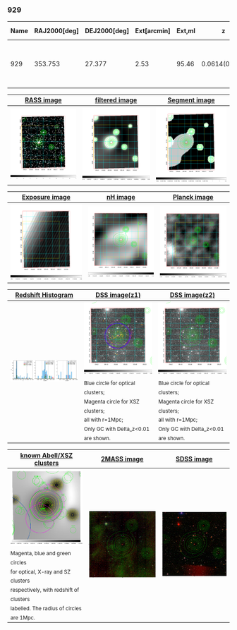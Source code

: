<div STYLE="page-break-after: always;"></div>

### 929

|Name|RAJ2000[deg]|DEJ2000[deg] |Ext[arcmin]| Ext,ml | z | z_src| C|GC(XSZ,Delta_z<0.01)| GC(OPT,Delta_z<0.01)|GC| R_sig[arcmin] | R500[arcmin] | R500[Mpc]| CRsig[c/s] | CR500[c/s] |L500[1E44 erg/s]|F500[1E-12 erg/s/cm^2]| M500[1E14 Msun]|Tx[keV]|Cnt_sig|Beta|Rc[arcmin]|Comment|Alias|
|---|---|---|---|---|---|------|---|--------|---------|----------|---|---|---|---|---|---|---|---|---|---|---|---|---|---|
|929| 353.753| 27.377| 2.53| 95.46| 0.0614(0.005)| z1, z_xsz| B| F20, L03, MCXC, SPI, XB| A, N, W| A, C, F20, L03, MCXC, N, SPI, W, XB| 10.750| 11.104| 0.789| 0.266(0.033)| 0.268(0.033)| 0.430(0.027)| 4.748(0.298)| 1.48(0.05)| 2.78(0.06)| 137.7| 0.813(-0.117+0.117)| 4.215(-0.878+0.788)| -| k301|

|[RASS image](../image/929/929_img.pdf)|[filtered image](../image/929/929_fil.pdf)|[Segment image](../image/929/929_seg.pdf)|
|-------------------|--------------------|-------------------|
| <img src="../image/929/929_img.png" width="300">  | <img src="../image/929/929_fil.png" width="300">   | <img src="../image/929/929_seg.png" width="300">  |

|[Exposure image](../image/929/929_mex.pdf)| [nH image](../image/929/929_nh.pdf)| [Planck image](../image/929/929_p.pdf)|
|-------------------|--------------------|-------------------|
|<img src="../image/929/929_mex.png" width="300">   | <img src="../image/929/929_nh.png" width="300">    | <img src="../image/929/929_p.png" width="300"> |

|[Redshift Histogram](../image/929/929_zg.pdf) | [DSS image(z1)](../image/929/929_dss_z1.pdf)      |  [DSS image(z2)](../image/929/929_dss_z2.pdf)    |
|-------------------|--------------------|-------------------|
|<img src="../image/929/929_zg.png" width="300"> |<img src="../image/929/929_dss_z1.png" width="300"> <sub><br>Blue circle for optical clusters; <br>Magenta circle for XSZ clusters; <br>all with r=1Mpc; <br>Only GC with Delta_z<0.01 are shown. </sub>| <img src="../image/929/929_dss_z2.png" width="300"><sub><br>Blue circle for optical clusters; <br>Magenta circle for XSZ clusters; <br>all with r=1Mpc; <br>Only GC with Delta_z<0.01 are shown. </sub> |

|[known Abell/XSZ clusters](../image/929/929_gc.pdf) | [2MASS image](../image/929/929_2mass.pdf)      |[SDSS image](../image/929/929_sdss.pdf)   |
|-------------------|-------------------|-------------------|
|<img src=../image/929/929_gc.png width="300"> <br><sub>Magenta, blue and green circles <br>for optical, X-ray and SZ clusters <br>respectively, with redshift of clusters <br>labelled. The radius of circles <br>are 1Mpc.</sub>|<img src="../image/929/929_2mass.png" width="300">  | <img src="../image/929/929_sdss.png" width="300">  |





